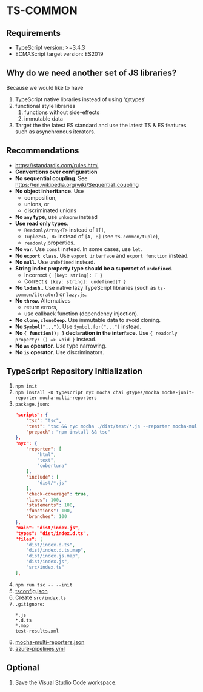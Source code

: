 # TS-COMMON

## Requirements

- TypeScript version: >=3.4.3
- ECMAScript target version: ES2019

## Why do we need another set of JS libraries?

Because we would like to have
1. TypeScript native libraries instead of using '@types'
1. functional style libraries
   1. functions without side-effects
   1. immutable data
1. Target the the latest ES standard and use the latest TS & ES features such as asynchronous iterators.

## Recommendations

- https://standardjs.com/rules.html
- **Conventions over configuration**
- **No sequential coupling**. See https://en.wikipedia.org/wiki/Sequential_coupling
- **No object inheritance**. Use
  - composition,
  - unions, or
  - discriminated unions
- **No `any` type**, use `unknonw` instead
- **Use read only types**.
  - `ReadonlyArray<T>` instead of `T[]`,
  - `Tuple2<A, B>` instead of `[A, B]` (see `ts-common/tuple`),
  - `readonly` properties.
- **No `var`**. Use `const` instead. In some cases, use `let`.
- **No `export class`.** Use `export interface` and `export function` instead.
- **No `null`.** Use `undefined` instead.
- **String index property type should be a superset of `undefined`**.
  - Incorrect `{ [key: string]: T }`
  - Correct `{ [key: string]: undefined|T }`
- **No `lodash`.**. Use native lazy TypeScript libraries (such as `ts-common/iterator`) or `lazy.js`.
- **No `throw`.** Alternatives
  - return errors,
  - use callback function (dependency injection).
- **No `clone`, `cloneDeep`.** Use immutable data to avoid cloning.
- **No `Symbol("...")`.** Use `Symbol.for("...")` instead.
- **No `{ function(); }` declaration in the interface.** Use `{ readonly property: () => void }` instead.
- **No `as` operator**. Use type narrowing.
- **No `is` operator**. Use discriminators.

## TypeScript Repository Initialization

1. `npm init`
1. `npm install -D typescript nyc mocha chai @types/mocha mocha-junit-reporter mocha-multi-reporters`
1. `package.json`:
    ```json
    "scripts": {
        "tsc": "tsc",
        "test": "tsc && nyc mocha ./dist/test/*.js --reporter mocha-multi-reporters --reporter-options configFile=mocha-multi-reporters.json",
        "prepack": "npm install && tsc"
    },
    "nyc": {
        "reporter": [
            "html",
            "text",
            "cobertura"
        ],
        "include": [
            "dist/*.js"
        ],
        "check-coverage": true,
        "lines": 100,
        "statements": 100,
        "functions": 100,
        "branches": 100
    },
    "main": "dist/index.js",
    "types": "dist/index.d.ts",
    "files": [
        "dist/index.d.ts",
        "dist/index.d.ts.map",
        "dist/index.js.map",
        "dist/index.js",
        "src/index.ts"
    ],
    ```
1. `npm run tsc -- --init`
1. [tsconfig.json](examples/tsconfig.json)
1. Create `src/index.ts`
1. `.gitignore`:
    ```
    *.js
    *.d.ts
    *.map
    test-results.xml
    ```
 1. [mocha-multi-reporters.json](examples/mocha-multi-reporters.json)
 1. [azure-pipelines.yml](examples/azure-pipelines.yml)

 ## Optional

 1. Save the Visual Studio Code workspace.
